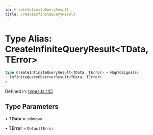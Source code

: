 ```yaml
---
id: CreateInfiniteQueryResult
title: CreateInfiniteQueryResult
---
```


<!-- DO NOT EDIT: this page is autogenerated from the type comments -->

# Type Alias: CreateInfiniteQueryResult\<TData, TError\>

```ts
type CreateInfiniteQueryResult<TData, TError> = MapToSignals<
  InfiniteQueryObserverResult<TData, TError>
>
```

Defined in: [types.ts:145](https://github.com/TanStack/query/blob/main/packages/angular-query-experimental/src/types.ts#L145)

## Type Parameters

• **TData** = `unknown`

• **TError** = `DefaultError`
